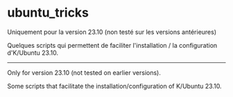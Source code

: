 # ubuntu_tricks

Uniquement pour la version 23.10 (non testé sur les versions antérieures)

Quelques scripts qui permettent de faciliter l'installation / la configuration d'K/Ubuntu 23.10.

---

Only for version 23.10 (not tested on earlier versions).

Some scripts that facilitate the installation/configuration of K/Ubuntu 23.10.
